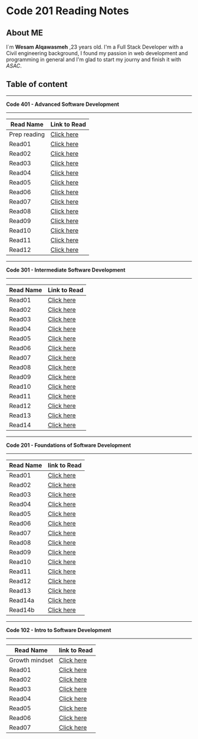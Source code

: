 # Code 201 Reading Notes

## About ME

I`m **Wesam Alqawasmeh** ,23 years old. I'm a Full Stack Developer with a Civil engineering background,
I found my passion in web development and programming in general and I'm glad to start my journy and finish it with _ASAC_.

## Table of content

---

**Code 401 - Advanced Software Development**

---

| Read Name    | Link to Read                                                                    |
| ------------ | ------------------------------------------------------------------------------- |
| Prep reading | [Click here](https://wesam-alqawasmeh.github.io/reading-notes/401/prep-reading) |
| Read01       | [Click here](https://wesam-alqawasmeh.github.io/reading-notes/401/class01)      |
| Read02       | [Click here](https://wesam-alqawasmeh.github.io/reading-notes/401/class02)      |
| Read03       | [Click here](https://wesam-alqawasmeh.github.io/reading-notes/401/class03)      |
| Read04       | [Click here](https://wesam-alqawasmeh.github.io/reading-notes/401/class04)      |
| Read05       | [Click here](https://wesam-alqawasmeh.github.io/reading-notes/401/class05)      |
| Read06       | [Click here](https://wesam-alqawasmeh.github.io/reading-notes/401/class06)      |
| Read07       | [Click here](https://wesam-alqawasmeh.github.io/reading-notes/401/class07)      |
| Read08       | [Click here](https://wesam-alqawasmeh.github.io/reading-notes/401/class08)      |
| Read09       | [Click here](https://wesam-alqawasmeh.github.io/reading-notes/401/class09)      |
| Read10       | [Click here](https://wesam-alqawasmeh.github.io/reading-notes/401/class10)      |
| Read11       | [Click here](https://wesam-alqawasmeh.github.io/reading-notes/401/class11)      |
| Read12       | [Click here](https://wesam-alqawasmeh.github.io/reading-notes/401/class12)      |

---

**Code 301 - Intermediate Software Development**

---

| Read Name | Link to Read                                                                    |
| --------- | ------------------------------------------------------------------------------- |
| Read01    | [Click here](https://wesam-alqawasmeh.github.io/reading-notes/301/301-class-01) |
| Read02    | [Click here](https://wesam-alqawasmeh.github.io/reading-notes/301/301-class-02) |
| Read03    | [Click here](https://wesam-alqawasmeh.github.io/reading-notes/301/301-class-03) |
| Read04    | [Click here](https://wesam-alqawasmeh.github.io/reading-notes/301/301-class-04) |
| Read05    | [Click here](https://wesam-alqawasmeh.github.io/reading-notes/301/301-class-05) |
| Read06    | [Click here](https://wesam-alqawasmeh.github.io/reading-notes/301/301-class-06) |
| Read07    | [Click here](https://wesam-alqawasmeh.github.io/reading-notes/301/301-class-07) |
| Read08    | [Click here](https://wesam-alqawasmeh.github.io/reading-notes/301/301-class-08) |
| Read09    | [Click here](https://wesam-alqawasmeh.github.io/reading-notes/301/301-class-09) |
| Read10    | [Click here](https://wesam-alqawasmeh.github.io/reading-notes/301/301-class-10) |
| Read11    | [Click here](https://wesam-alqawasmeh.github.io/reading-notes/301/301-class-11) |
| Read12    | [Click here](https://wesam-alqawasmeh.github.io/reading-notes/301/301-class-12) |
| Read13    | [Click here](https://wesam-alqawasmeh.github.io/reading-notes/301/301-class-13) |
| Read14    | [Click here](https://wesam-alqawasmeh.github.io/reading-notes/301/301-class-14) |

---

**Code 201 - Foundations of Software Development**

---

| Read Name | link to Read                                                                 |
| --------- | ---------------------------------------------------------------------------- |
| Read01    | [Click here](https://wesam-alqawasmeh.github.io/reading-notes/201/class-01)  |
| Read02    | [Click here](https://wesam-alqawasmeh.github.io/reading-notes/201/class-02)  |
| Read03    | [Click here](https://wesam-alqawasmeh.github.io/reading-notes/201/class-03)  |
| Read04    | [Click here](https://wesam-alqawasmeh.github.io/reading-notes/201/class-04)  |
| Read05    | [Click here](https://wesam-alqawasmeh.github.io/reading-notes/201/class-05)  |
| Read06    | [Click here](https://wesam-alqawasmeh.github.io/reading-notes/201/class-06)  |
| Read07    | [Click here](https://wesam-alqawasmeh.github.io/reading-notes/201/class-07)  |
| Read08    | [Click here](https://wesam-alqawasmeh.github.io/reading-notes/201/class-08)  |
| Read09    | [Click here](https://wesam-alqawasmeh.github.io/reading-notes/201/class-09)  |
| Read10    | [Click here](https://wesam-alqawasmeh.github.io/reading-notes/201/class-10)  |
| Read11    | [Click here](https://wesam-alqawasmeh.github.io/reading-notes/201/class-11)  |
| Read12    | [Click here](https://wesam-alqawasmeh.github.io/reading-notes/201/class-12)  |
| Read13    | [Click here](https://wesam-alqawasmeh.github.io/reading-notes/201/class-13)  |
| Read14a   | [Click here](https://wesam-alqawasmeh.github.io/reading-notes/201/class-14a) |
| Read14b   | [Click here](https://wesam-alqawasmeh.github.io/reading-notes/201/class-14b) |

---

**Code 102 - Intro to Software Development**

---

| Read Name      | link to Read                                                                  |
| -------------- | ----------------------------------------------------------------------------- |
| Growth mindset | [Click here](https://wesam-alqawasmeh.github.io/reading-notes/Growth-mindset) |
| Read01         | [Click here](https://wesam-alqawasmeh.github.io/reading-notes/Read01)         |
| Read02         | [Click here](https://wesam-alqawasmeh.github.io/reading-notes/Read02)         |
| Read03         | [Click here](https://wesam-alqawasmeh.github.io/reading-notes/read03)         |
| Read04         | [Click here](https://wesam-alqawasmeh.github.io/reading-notes/read04)         |
| Read05         | [Click here](https://wesam-alqawasmeh.github.io/reading-notes/read05)         |
| Read06         | [Click here](https://wesam-alqawasmeh.github.io/reading-notes/read06)         |
| Read07         | [Click here](https://wesam-alqawasmeh.github.io/reading-notes/read07)         |

